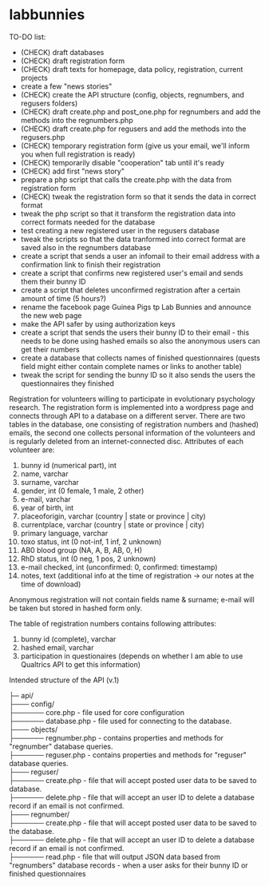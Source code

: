 # labbunnies

TO-DO list:

* (CHECK) draft databases
* (CHECK) draft registration form
* (CHECK) draft texts for homepage, data policy, registration, current projects
* create a few "news stories"
* (CHECK) create the API structure (config, objects, regnumbers, and regusers folders)
* (CHECK) draft create.php and post_one.php for regnumbers and add the methods into the regnumbers.php
* (CHECK) draft create.php for regusers and add the methods into the regusers.php
* (CHECK) temporary registration form (give us your email, we'll inform you when full registration is ready)
* (CHECK) temporarily disable "cooperation" tab until it's ready
* (CHECK) add first "news story"
* prepare a php script that calls the create.php with the data from registration form
* (CHECK) tweak the registration form so that it sends the data in correct format
* tweak the php script so that it transform the registration data into correct formats needed for the database
* test creating a new registered user in the regusers database
* tweak the scripts so that the data tranformed into correct format are saved also in the regnumbers database
* create a script that sends a user an infomail to their email address with a confirmation link to finish their registration
* create a script that confirms new registered user's email and sends them their bunny ID
* create a script that deletes unconfirmed registration after a certain amount of time (5 hours?)
* rename the facebook page Guinea Pigs tp Lab Bunnies and announce the new web page
* make the API safer by using authorization keys
* create a script that sends the users their bunny ID to their email - this needs to be done using hashed emails so also the anonymous users can get their numbers
* create a database that collects names of finished questionnaires (quests field might either contain complete names or links to another table)
* tweak the script for sending the bunny ID so it also sends the users the questionnaires they finished

Registration for volunteers willing to participate in evolutionary psychology research. The registration form is implemented into a wordpress page and connects through API to a database on a different server. There are two tables in the database, one consisting of registration numbers and (hashed) emails, the second one collects personal information of the volunteers and is regularly deleted from an internet-connected disc. Attributes of each volunteer are:

1. bunny id (numerical part), int
2. name, varchar
3. surname, varchar
4. gender, int (0 female, 1 male, 2 other)
5. e-mail, varchar
6. year of birth, int
7. placeoforigin, varchar (country | state or province | city)
8. currentplace, varchar (country | state or province | city)
9. primary language, varchar
10. toxo status, int (0 not-inf, 1 inf, 2 unknown)
11. AB0 blood group (NA, A, B, AB, 0, H)
12. RhD status, int (0 neg, 1 pos, 2 unknown)
13. e-mail checked, int (unconfirmed: 0, confirmed: timestamp)
14. notes, text (additional info at the time of registration -> our notes at the time of download)

Anonymous registration will not contain fields name & surname; e-mail will be taken but stored in hashed form only.

The table of registration numbers contains following attributes:

1. bunny id (complete), varchar
2. hashed email, varchar
3. participation in questionaires (depends on whether I am able to use Qualtrics API to get this information)

Intended structure of the API (v.1)

├─ api/<br>
├─── config/<br>
├────── core.php - file used for core configuration<br>
├────── database.php - file used for connecting to the database.<br>
├─── objects/<br>
├────── regnumber.php - contains properties and methods for "regnumber" database queries.<br>
├────── reguser.php - contains properties and methods for "reguser" database queries.<br>
├─── reguser/<br>
├────── create.php - file that will accept posted user data to be saved to database.<br>
├────── delete.php - file that will accept an user ID to delete a database record if an email is not confirmed.<br>
├─── regnumber/<br>
├────── create.php - file that will accept posted user data to be saved to the database.<br>
├────── delete.php - file that will accept an user ID to delete a database record if an email is not confirmed.<br>
├────── read.php - file that will output JSON data based from "regnumbers" database records - when a user asks for their bunny ID or finished questionnaires
